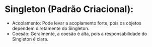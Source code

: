 ﻿# Singleton (Padrão Criacional):

- Acoplamento: Pode levar a acoplamento forte, pois os objetos dependem diretamente do Singleton.
- Coesão: Geralmente, a coesão é alta, pois a responsabilidade do Singleton é clara.